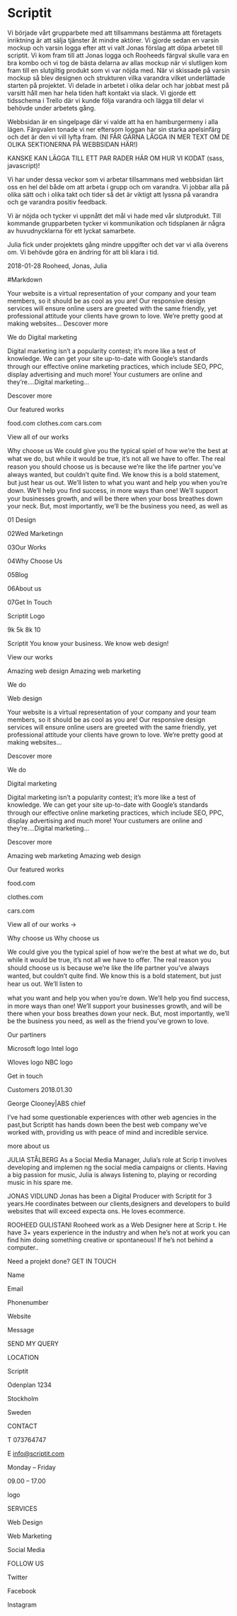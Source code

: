 # Scriptit 
Vi började vårt grupparbete med att tillsammans bestämma att företagets inriktning är att sälja tjänster åt mindre aktörer. Vi gjorde sedan en varsin mockup och varsin logga efter att vi valt Jonas förslag att döpa arbetet till scriptit. Vi kom fram till att Jonas logga och Rooheeds färgval skulle vara en bra kombo och vi tog de bästa delarna av allas mockup när vi slutligen kom fram till en slutgiltig produkt som vi var nöjda med. 
När vi skissade på varsin mockup så blev designen och strukturen vilka varandra vilket underlättade starten på projektet.
Vi delade in arbetet i olika delar och har jobbat mest på varsitt håll men har hela tiden haft kontakt via slack. Vi gjorde ett tidsschema i Trello där vi kunde följa varandra och lägga till delar vi behövde under arbetets gång. 

Webbsidan är en singelpage där vi valde att ha en hamburgermeny i alla lägen. 
Färgvalen tonade vi ner eftersom loggan har sin starka apelsinfärg och det är den vi vill lyfta fram.
(NI FÅR GÄRNA LÄGGA IN MER TEXT OM DE OLIKA SEKTIONERNA PÅ WEBBSIDAN HÄR!)

KANSKE KAN LÄGGA TILL ETT PAR RADER HÄR OM HUR VI KODAT (sass, javascript)!

Vi har under dessa veckor som vi arbetar tillsammans med webbsidan lärt oss en hel del både om att arbeta i grupp och om varandra. Vi jobbar alla på olika sätt och i olika takt och tider så det är viktigt att lyssna på varandra och ge varandra positiv feedback. 

Vi är nöjda och tycker vi uppnått det mål vi hade med vår slutprodukt. Till kommande grupparbeten tycker vi kommunikation och tidsplanen är några av huvudnycklarna för ett lyckat samarbete. 

Julia fick under projektets gång mindre uppgifter och det var vi alla överens om. 
Vi behövde göra en ändring för att bli klara i tid. 


2018-01-28
Rooheed, Jonas, Julia


#Markdown

Your website is a virtual representation of your company and your team members, so it should be as cool as you are! Our responsive design services will ensure online users are greeted with the same friendly, yet professional attitude your clients have grown to love. We’re pretty good at making websites...
Descover more

We do
Digital marketing

Digital marketing isn’t a popularity contest; it’s more like a test of knowledge. We can get your site up-to-date with Google’s standards through our eﬀective online marketing practices, which include SEO, PPC, display advertising and much more! Your custumers are online and they’re....Digital marketing...

Descover more

Our featured works
     
food.com
clothes.com
cars.com

View all of our works 
      
Why choose us
We could give you the typical spiel of how we’re the best at what we do, but while it would be true, it’s not all we have to oﬀer. The real reason you should choose us is because we’re like the life partner you’ve always wanted, but couldn’t quite ﬁnd. We know this is a bold statement, but just hear us out. We’ll listen to
what you want and help you when you’re down. We’ll help you ﬁnd success, in more ways than one! We’ll support your businesses growth, and will be there when your boss breathes down your neck. But, most importantly, we’ll be the business you need, as well as 


01 Design

02Wed Marketingn

03Our Works

04Why Choose Us

05Blog

06About us

07Get In Touch

 Scriptit Logo

9k
5k
8k
10


Scriptit
You know your business. We know web design!


View our works


Amazing web design
Amazing web marketing


We do

Web design

Your website is a virtual representation of your company and your team members, so it should be as cool as you are! Our responsive design services will ensure online users are greeted with the same friendly, yet professional attitude your clients have grown to love. We’re pretty good at making websites…

Descover more

We do

Digital marketing

Digital marketing isn’t a popularity contest; it’s more like a test of knowledge. We can get your site up-to-date with Google’s standards through our eﬀective online marketing practices, which include SEO, PPC, display advertising and much more! Your custumers are online and they’re….Digital marketing…

Descover more


Amazing web marketing
Amazing web design


Our featured works

food.com

clothes.com

cars.com


View all of our works →

Why choose us
Why choose us


We could give you the typical spiel of how we’re the best at what we do, but while it would be true, it’s not all we have to oﬀer. The real reason you should choose us is because we’re like the life partner you’ve always wanted, but couldn’t quite ﬁnd. We know this is a bold statement, but just hear us out. We’ll listen to

what you want and help you when you’re down. We’ll help you ﬁnd success, in more ways than one! We’ll support your businesses growth, and will be there when your boss breathes down your neck. But, most importantly, we’ll be the business you need, as well as the friend you’ve grown to love.


Our partiners

Microsoft logo
Intel logo

Wloves logo
NBC logo


Get in touch

Customers
2018.01.30

George Clooney|ABS chief

I’ve had some questionable experiences with other web agencies in the past,but Scriptit has hands down been the best web company we’ve worked with, providing us with peace of mind and incredible service.

more about us

JULIA STÅLBERG
As a Social Media Manager, Julia’s role at Scrip t involves developing and implemen ng the social media campaigns or clients. Having a big passion for music, Julia is always listening to, playing or recording music in his spare me.


JONAS VIDLUND
Jonas has been a Digital Producer with Scriptit for 3 years.He coordinates between our clients,designers and developers to build websites that will exceed expecta ons.
He loves ecommerce.


ROOHEED GULISTANI
Rooheed work as a Web Designer here at Scrip t. He have 3+ years experience in the industry and when he’s not at work you can find him doing something creative
or spontaneous! If he’s not behind a computer.. 

Need a projekt done?
GET IN TOUCH

Name

Email

Phonenumber

Website


Message

SEND MY QUERY




LOCATION


Scriptit

Odenplan 1234

Stockholm

Sweden


CONTACT

T 073764747

E info@scriptit.com

Monday – Friday

09.00 – 17.00


logo


SERVICES

Web Design

Web Marketing

Social Media

FOLLOW US

Twitter

Facebook

Instagram

